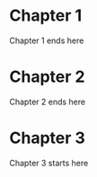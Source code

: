 # Chapter 1 
Chapter 1 ends here
# Chapter 2
Chapter 2 ends here 
# Chapter 3 
Chapter 3 starts here
